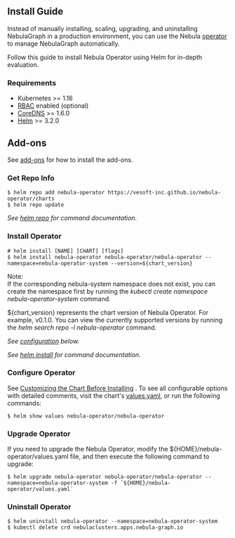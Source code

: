 ## Install Guide

Instead of manually installing, scaling, upgrading, and uninstalling NebulaGraph in a production environment, you can
use the Nebula [operator](https://kubernetes.io/docs/concepts/extend-kubernetes/operator/) to manage NebulaGraph automatically.

Follow this guide to install Nebula Operator using Helm for in-depth evaluation.

### Requirements

* Kubernetes >= 1.16
* [RBAC](https://kubernetes.io/docs/admin/authorization/rbac) enabled (optional)
* [CoreDNS](https://github.com/coredns/coredns) >= 1.6.0
* [Helm](https://helm.sh) >= 3.2.0

## Add-ons

See [add-ons](add-ons.md) for how to install the add-ons.

### Get Repo Info

```shell script
$ helm repo add nebula-operator https://vesoft-inc.github.io/nebula-operator/charts
$ helm repo update
```

_See [helm repo](https://helm.sh/docs/helm/helm_repo/) for command documentation._

### Install Operator

```shell script
# helm install [NAME] [CHART] [flags]
$ helm install nebula-operator nebula-operator/nebula-operator --namespace=nebula-operator-system --version=${chart_version}
```

Note:   
If the corresponding nebula-system namespace does not exist, you can create the namespace first by running the _kubectl
create namespace nebula-operator-system_ command.

${chart_version} represents the chart version of Nebula Operator. For example, v0.1.0. You can view the currently
supported versions by running the _helm search repo -l nebula-operator_ command.

_See [configuration](#configure-operator) below._

_See [helm install](https://helm.sh/docs/helm/helm_install/) for command documentation._

### Configure Operator

See [Customizing the Chart Before Installing](https://helm.sh/docs/intro/using_helm/#customizing-the-chart-before-installing)
. To see all configurable options with detailed comments, visit the
chart's [values.yaml](https://github.com/vesoft-inc/nebula-operator/blob/master/charts/nebula-operator/values.yaml), or
run the following commands:

```shell script
$ helm show values nebula-operator/nebula-operator
```

### Upgrade Operator

If you need to upgrade the Nebula Operator, modify the ${HOME}/nebula-operator/values.yaml file, and then execute the
following command to upgrade:

```shell script
$ helm upgrade nebula-operator nebula-operator/nebula-operator --namespace=nebula-operator-system -f `${HOME}/nebula-operator/values.yaml`
```

### Uninstall Operator

```shell script
$ helm uninstall nebula-operator --namespace=nebula-operator-system
$ kubectl delete crd nebulaclusters.apps.nebula-graph.io
```
